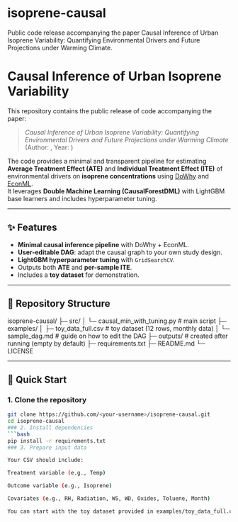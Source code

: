 # isoprene-causal
Public code release accompanying the paper Causal Inference of Urban Isoprene Variability: Quantifying Environmental Drivers and Future Projections under Warming Climate.
# Causal Inference of Urban Isoprene Variability

This repository contains the public release of code accompanying the paper:

> *Causal Inference of Urban Isoprene Variability: Quantifying Environmental Drivers and Future Projections under Warming Climate*  
> (Author: <Your Name>, Year: <YYYY>)

The code provides a minimal and transparent pipeline for estimating **Average Treatment Effect (ATE)** and **Individual Treatment Effect (ITE)** of environmental drivers on **isoprene concentrations** using [DoWhy](https://github.com/py-why/dowhy) and [EconML](https://github.com/microsoft/EconML).  
It leverages **Double Machine Learning (CausalForestDML)** with LightGBM base learners and includes hyperparameter tuning.

---

## ✨ Features
- **Minimal causal inference pipeline** with DoWhy + EconML.  
- **User-editable DAG**: adapt the causal graph to your own study design.  
- **LightGBM hyperparameter tuning** with `GridSearchCV`.  
- Outputs both **ATE** and **per-sample ITE**.  
- Includes a **toy dataset** for demonstration.  

---

## 📂 Repository Structure
isoprene-causal/
├─ src/
│ └─ causal_min_with_tuning.py # main script
├─ examples/
│ ├─ toy_data_full.csv # toy dataset (12 rows, monthly data)
│ └─ sample_dag.md # guide on how to edit the DAG
├─ outputs/ # created after running (empty by default)
├─ requirements.txt
├─ README.md
└─ LICENSE

---

## 🚀 Quick Start

### 1. Clone the repository
```bash
git clone https://github.com/<your-username>/isoprene-causal.git
cd isoprene-causal
### 2. Install dependencies
```bash
pip install -r requirements.txt
### 3. Prepare input data

Your CSV should include:

Treatment variable (e.g., Temp)

Outcome variable (e.g., Isoprene)

Covariates (e.g., RH, Radiation, WS, WD, Oxides, Toluene, Month)

You can start with the toy dataset provided in examples/toy_data_full.csv.
